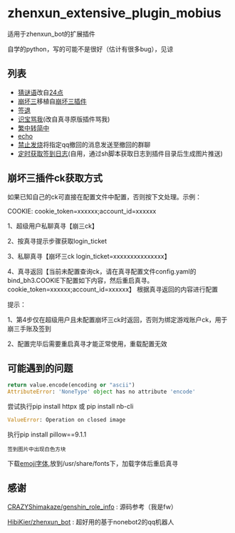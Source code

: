 <!--
 * @Author: MobiusT
 * @Date: 2022-11-03 21:30:42
 * @LastEditors: MobiusT
 * @LastEditTime: 2023-02-10 22:32:15
-->
# zhenxun_extensive_plugin_mobius

适用于zhenxun_bot的扩展插件

自学的python，写的可能不是很好（估计有很多bug），见谅

## 列表
- [猜谜语](https://github.com/MobiusT/zhenxun_extensive_plugin_mobius/tree/main/guess_riddle)改自[24点](https://github.com/CRAZYShimakaze/zhenxun_extensive_plugin/tree/main/24_point) 
- [崩坏三](https://github.com/MobiusT/zhenxun_extensive_plugin_mobius/tree/main/bh3)移植自[崩坏三插件](https://github.com/chingkingm/honkai_mys) 
- [签退](https://github.com/MobiusT/zhenxun_extensive_plugin_mobius/tree/main/reSign)
- [识宝骂我](https://github.com/MobiusT/zhenxun_extensive_plugin_mobius/tree/main/send_shibao_voice)(改自真寻原版插件骂我)
- [繁中转简中](https://github.com/MobiusT/zhenxun_extensive_plugin_mobius/tree/main/traditional2simplified)
- [echo](https://github.com/MobiusT/zhenxun_extensive_plugin_mobius/tree/main/zhenxun_echo)
- [禁止发烧](https://github.com/MobiusT/zhenxun_extensive_plugin_mobius/tree/main/resendRecallMsgByqid)将指定qq撤回的消息发送至撤回的群聊
- [定时获取签到日志](https://github.com/MobiusT/zhenxun_extensive_plugin_mobius/tree/main/getSignLog)(自用，通过sh脚本获取日志到插件目录后生成图片推送)

## 崩坏三插件ck获取方式
如果已知自己的ck可直接在配置文件中配置，否则按下文处理。示例：

COOKIE: cookie_token=xxxxxx;account_id=xxxxxx

1、超级用户私聊真寻【崩三ck】

2、按真寻提示步骤获取login_ticket

3、私聊真寻【崩坏三ck login_ticket=xxxxxxxxxxxxxxx】

4、真寻返回【当前未配置查询ck，请在真寻配置文件config.yaml的bind_bh3.COOKIE下配置如下内容，然后重启真寻。
cookie_token=xxxxxx;account_id=xxxxxx】
根据真寻返回的内容进行配置


提示：

1、第4步仅在超级用户且未配置崩坏三ck时返回，否则为绑定游戏账户ck，用于崩三手账及签到

2、配置完毕后需要重启真寻才能正常使用，重载配置无效 

## 可能遇到的问题
```python
return value.encode(encoding or "ascii")
AttributeError: 'NoneType' object has no attribute 'encode'
```
尝试执行pip install httpx 或 pip install nb-cli

```python
ValueError: Operation on closed image
```
执行pip install pillow==9.1.1



```
签到图片中出现白色方块
```
下载[emoji字体](https://gitee.com/songboy/noto-emoji/tree/master/fonts),放到/usr/share/fonts下，加载字体后重启真寻

## 感谢
[CRAZYShimakaze/genshin_role_info](https://github.com/CRAZYShimakaze/zhenxun_extensive_plugin/tree/main/genshin_role_info) : 源码参考（我是fw）

[HibiKier/zhenxun_bot](https://github.com/HibiKier/zhenxun_bot) : 超好用的基于nonebot2的qq机器人
